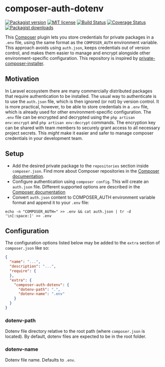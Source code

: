# composer-auth-dotenv

[![Packagist version](https://img.shields.io/packagist/v/rcknr/composer-auth-dotenv.svg?maxAge=3600)](https://packagist.org/packages/rcknr/composer-auth-dotenv)
[![MIT license](https://img.shields.io/badge/license-MIT-blue.svg)](LICENSE.md)
[![Build Status](https://img.shields.io/github/actions/workflow/status/rcknr/composer-auth-dotenv/continuous-integration.yml?branch=main)](https://github.com/rcknr/composer-auth-dotenv/actions)
[![Coverage Status](https://coveralls.io/repos/github/rcknr/composer-auth-dotenv/badge.svg?branch=main)](https://coveralls.io/repos/github/rcknr/composer-auth-dotenv/badge.svg?branch=main)
[![Packagist downloads](https://img.shields.io/packagist/dt/rcknr/composer-auth-dotenv.svg?maxAge=3600)](https://packagist.org/packages/rcknr/composer-auth-dotenv)

This [Composer](https://getcomposer.org/) plugin lets you store credentials for private packages in a `.env` file, using the same format as the `COMPOSER_AUTH` environment variable. This approach avoids using `auth.json`, keeps credentials out of version control, and makes them easier to manage and encrypt alongside other environment-specific configuration. 
This repository is inspired by [private-composer-installer](https://github.com/ffraenz/private-composer-installer).

## Motivation

In Laravel ecosystem there are many commercially distributed packages that require authentication to be installed.
The usual way to authenticate is to use the `auth.json` file, which is then ignored (or not) by version control.
It is more practical, however, to be able to store credentials in a `.env` file, which is already used for other environment-specific configuration.
The `.env` file can be encrypted and decrypted using the `php artisan env:encrypt` and `php artisan env:decrypt` commands. 
The encryption key can be shared with team members to securely grant access to all necessary project secrets.
This _might_ make it easier and safer to manage composer credentials in your development team.

## Setup

- Add the desired private package to the `repositories` section inside `composer.json`.
Find more about Composer repositories in the [Composer documentation](https://getcomposer.org/doc/05-repositories.md#repositories).
- Configure authentication using `composer config`. This will create an `auth.json` file. Different supported options are described in the [Composer documentation](https://getcomposer.org/doc/articles/authentication-for-private-packages.md)
- Convert `auth.json` content to COMPOSER_AUTH environment variable format and append it to your `.env` file:

```
echo -n "COMPOSER_AUTH=" >> .env && cat auth.json | tr -d '\n[:space:]' >> .env
```

## Configuration

The configuration options listed below may be added to the `extra` section of `composer.json` like so:

```json
{
  "name": "...",
  "description": "...",
  "require": {
  },
  "extra": {
    "composer-auth-dotenv": {
      "dotenv-path": ".",
      "dotenv-name": ".env"
    }
  }
}
```

### dotenv-path

Dotenv file directory relative to the root path (where `composer.json` is located).
By default, dotenv files are expected to be in the root folder.

### dotenv-name

Dotenv file name. Defaults to `.env`.
